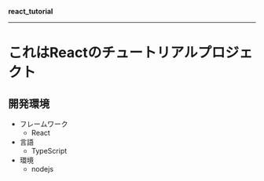**react_tutorial**

***

# これはReactのチュートリアルプロジェクト
## 開発環境
- フレームワーク
    - React
- 言語
    - TypeScript
- 環境
    - nodejs